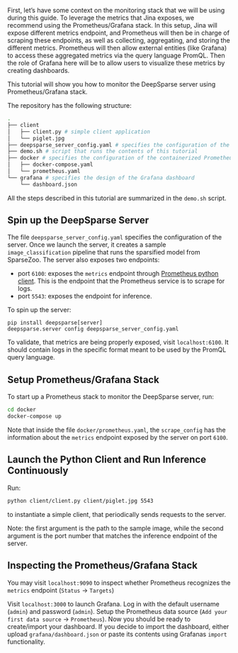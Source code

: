 
First, let’s have some context on the monitoring stack that we will be using during this guide. To leverage the metrics that Jina exposes, we recommend using the Prometheus/Grafana stack. In this setup, Jina will expose different metrics endpoint, and Prometheus will then be in charge of scraping these endpoints, as well as collecting, aggregating, and storing the different metrics. Prometheus will then allow external entities (like Grafana) to access these aggregated metrics via the query language PromQL. Then the role of Grafana here will be to allow users to visualize these metrics by creating dashboards.

This tutorial will show you how to monitor the DeepSparse server using Prometheus/Grafana stack.

The repository has the following structure:

```bash
.
├── client 
│   ├── client.py # simple client application
│   └── piglet.jpg 
├── deepsparse_server_config.yaml # specifies the configuration of the DeepSparse server
├── demo.sh # script that runs the contents of this tutorial
├── docker # specifies the configuration of the containerized Prometheus/Grafana stack
│   ├── docker-compose.yaml
│   └── prometheus.yaml
└── grafana # specifies the design of the Grafana dashboard
    └── dashboard.json
```

All the steps described in this tutorial are summarized in the `demo.sh` script.


## Spin up the DeepSparse Server

The file `deepsparse_server_config.yaml` specifies the configuration of the server. Once we launch the server, it creates a sample `image_classification` pipeline that runs the sparsified model from SparseZoo. The server also exposes two endpoints:

- port `6100`: exposes the `metrics` endpoint through [Prometheus python client](https://github.com/prometheus/client_python). This is the endpoint that the Prometheus service is to scrape for logs.
- port `5543`: exposes the endpoint for inference.

To spin up the server:
```
pip install deepsparse[server]
deepsparse.server config deepsparse_server_config.yaml
```

To validate, that metrics are being properly exposed, visit `localhost:6100`. It should contain logs in the specific format meant to be used by the PromQL query language.
## Setup Prometheus/Grafana Stack

To start up a Prometheus stack to monitor the DeepSparse server, run:

```bash
cd docker
docker-compose up
```

Note that inside the file `docker/prometheus.yaml`, the `scrape_config` has the information about the `metrics` endpoint exposed by the server on port `6100`.

## Launch the Python Client and Run Inference Continuously

Run:

```bash
python client/client.py client/piglet.jpg 5543
```

to instantiate a simple client, that periodically sends requests to the server. 

Note: the first argument is the path to the sample image, while the second argument is the port number that matches the inference endpoint of the server.

## Inspecting the Prometheus/Grafana Stack

You may visit `localhost:9090` to inspect whether Prometheus recognizes the `metrics` endpoint (`Status` -> `Targets`)

Visit `localhost:3000` to launch Grafana. Log in with the default username (`admin`) and password (`admin`). Setup the Prometheus data source (`Add your first data source` -> `Prometheus`). Now you should be ready to create/import your dashboard. If you decide to import the dashboard, either upload `grafana/dashboard.json` or paste its contents using Grafanas `import` functionality.





